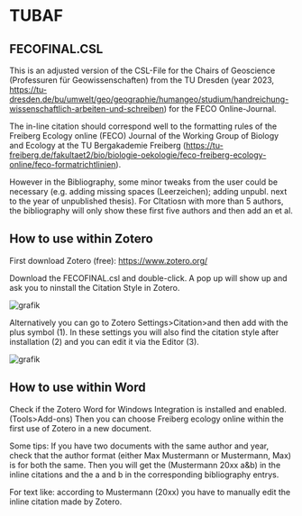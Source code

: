 # TUBAF

## FECOFINAL.CSL

This is an adjusted version of the CSL-File for the Chairs of Geoscience (Professuren für Geowissenschaften) from the TU Dresden (year 2023, https://tu-dresden.de/bu/umwelt/geo/geographie/humangeo/studium/handreichung-wissenschaftlich-arbeiten-und-schreiben) for the FECO Online-Journal. 

The in-line citation should correspond well to the formatting rules of the Freiberg Ecology online (FECO) Journal of the Working Group of Biology and Ecology at the TU Bergakademie Freiberg (https://tu-freiberg.de/fakultaet2/bio/biologie-oekologie/feco-freiberg-ecology-online/feco-formatrichtlinien). 

However in the Bibliography, some minor tweaks from the user could be necessary (e.g. adding missing spaces (Leerzeichen); adding unpubl. next to the year of unpublished thesis). For CItatiosn with more than 5 authors, the bibliography will only show these first five authors and then add an et al.

## How to use within Zotero

First download Zotero (free): https://www.zotero.org/

Download the FECOFINAL.csl and double-click. A pop up will show up and ask you to ninstall the Citation Style in Zotero.

![grafik](https://github.com/user-attachments/assets/1f09678f-21aa-42ee-a43c-a4336b636cef)

Alternatively you can go to Zotero Settings>Citation>and then add with the plus symbol (1). In these settings you will also find the citation style after installation (2) and you can edit it via the Editor (3).

![grafik](https://github.com/user-attachments/assets/19eccdf4-a2e9-490e-8d0e-e560472404ce)

## How to use within Word

Check if the Zotero Word for Windows Integration is installed and enabled. (Tools>Add-ons)
Then you can choose Freiberg ecology online within the first use of Zotero in a new document.

Some tips:
If you have two documents with the same author and year, check that the author format (either Max Mustermann or Mustermann, Max) is for both the same. Then you will get the (Mustermann 20xx a&b) in the inline citations and the a and b in the corresponding bibliography entrys. 

For text like: according to Mustermann (20xx) you have to manually edit the inline citation made by Zotero.

